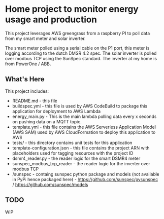 Home project to monitor energy usage and production
==============================================

This project leverages AWS greengrass from a raspberry PI to poll data from my smart meter and solar inverter.

The smart meter polled using a serial cable on the P1 port, this meter is logging according to the dutch DMSR 4.2 spec.
The solar inverter is polled over modbus TCP using the SunSpec standard. The inverter at my home is from PowerOne / ABB.

What's Here
-----------

This project includes:

* README.md - this file
* buildspec.yml - this file is used by AWS CodeBuild to package this
  application for deployment to AWS Lambda
* energy_main.py - This is the main lambda polling data every x seconds on pushing data on a MQTT topic.
* template.yml - this file contains the AWS Serverless Application Model (AWS SAM) used
  by AWS CloudFormation to deploy this application to AWS
* tests/ - this directory contains unit tests for this application
* template-configuration.json - this file contains the project ARN with placeholders used for tagging resources with the project ID
* dsmr4_reader.py - the reader logic for the smart DSMR4 meter
* sunspec_modbus_tcp_reader - the reader logic for the inverter over modbus TCP
* /sunspec - containg sunspec python package and models (not available in PyPi hence packaged here) - https://github.com/sunspec/pysunspec / https://github.com/sunspec/models

TODO
------------------
WIP
